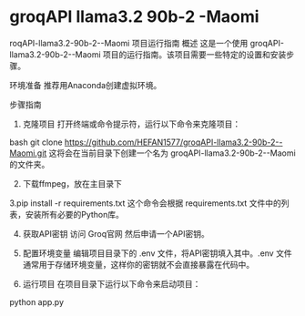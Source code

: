 # groqAPI llama3.2 90b-2 -Maomi
roqAPI-llama3.2-90b-2--Maomi 项目运行指南
概述
这是一个使用 groqAPI-llama3.2-90b-2--Maomi 项目的运行指南。该项目需要一些特定的设置和安装步骤。

环境准备
推荐用Anaconda创建虚拟环境。

步骤指南
1. 克隆项目
打开终端或命令提示符，运行以下命令来克隆项目：

bash
git clone https://github.com/HEFAN1577/groqAPI-llama3.2-90b-2--Maomi.git
这将会在当前目录下创建一个名为 groqAPI-llama3.2-90b-2--Maomi 的文件夹。

2. 下载ffmpeg，放在主目录下

3.pip install -r requirements.txt
这个命令会根据 requirements.txt 文件中的列表，安装所有必要的Python库。

4. 获取API密钥
访问 Groq官网 然后申请一个API密钥。

5. 配置环境变量
编辑项目目录下的 .env 文件，将API密钥填入其中。.env 文件通常用于存储环境变量，这样你的密钥就不会直接暴露在代码中。

6. 运行项目
在项目目录下运行以下命令来启动项目：

python app.py
